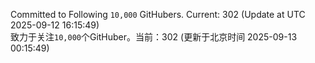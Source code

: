 Committed to Following `10,000` GitHubers. Current: <!-- FOLLOWING_COUNT -->302<!-- FOLLOWING_COUNT --> (Update at UTC <!-- LAST_UPDATED -->2025-09-12 16:15:49<!-- LAST_UPDATED -->)<br>
致力于关注`10,000`个GitHuber。当前：<!-- FOLLOWING_COUNT -->302<!-- FOLLOWING_COUNT --> (更新于北京时间 <!-- LAST_UPDATED_CST -->2025-09-13 00:15:49<!-- LAST_UPDATED_CST -->)
